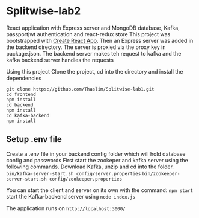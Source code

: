 # Splitwise-lab2
React application with Express server and MongoDB database, Kafka, passportjwt authentication and react-redux store 
This project was bootstrapped with [Create React App](https://github.com/facebook/create-react-app). 
Then an Express server was added in the backend directory. The server is proxied via the proxy key in package.json. The backend server makes teh request to kafka and the kafka backend server handles the requests

Using this project
Clone the project, cd into the directory and install the dependencies

```
git clone https://github.com/Thaslim/Splitwise-lab1.git
cd frontend
npm install
cd backend
npm install
cd kafka-backend
npm install
```

## Setup .env file
Create a .env file in your backend config folder which will hold database config and passwords 
First start the zookeper and kafka server using the following commands. Download Kafka, unzip and cd into the folder.
```bin/kafka-server-start.sh config/server.properties```
```bin/zookeeper-server-start.sh config/zookeeper.properties```

You can start the client and server on its own with the command:
```npm start```
start the Kafka-backend server using 
```node index.js```

The application runs on ```http://localhost:3000/```
